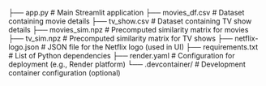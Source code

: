├── app.py                 # Main Streamlit application
├── movies_df.csv          # Dataset containing movie details
├── tv_show.csv            # Dataset containing TV show details
├── movies_sim.npz         # Precomputed similarity matrix for movies
├── tv_sim.npz             # Precomputed similarity matrix for TV shows
├── netflix-logo.json      # JSON file for the Netflix logo (used in UI)
├── requirements.txt       # List of Python dependencies
├── render.yaml            # Configuration for deployment (e.g., Render platform)
└── .devcontainer/         # Development container configuration (optional)

